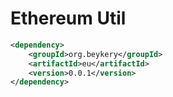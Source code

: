# Ethereum Util

```xml
<dependency>
    <groupId>org.beykery</groupId>
    <artifactId>eu</artifactId>
    <version>0.0.1</version>
</dependency>
```
